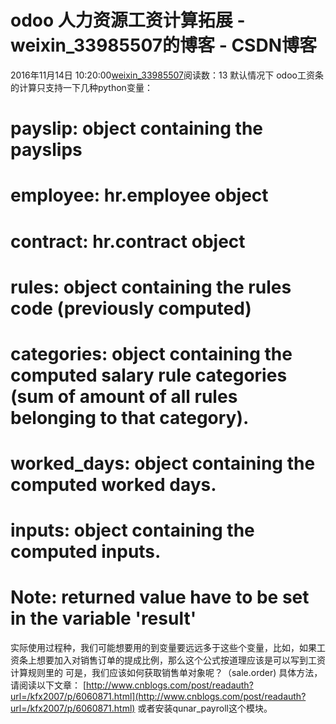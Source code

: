 # odoo 人力资源工资计算拓展 - weixin_33985507的博客 - CSDN博客
2016年11月14日 10:20:00[weixin_33985507](https://me.csdn.net/weixin_33985507)阅读数：13
默认情况下 odoo工资条的计算只支持一下几种python变量：
# payslip: object containing the payslips
# employee: hr.employee object
# contract: hr.contract object
# rules: object containing the rules code (previously computed)
# categories: object containing the computed salary rule categories (sum of amount of all rules belonging to that category).
# worked_days: object containing the computed worked days.
# inputs: object containing the computed inputs.
# Note: returned value have to be set in the variable 'result'
实际使用过程种，我们可能想要用的到变量要远远多于这些个变量，比如，如果工资条上想要加入对销售订单的提成比例，那么这个公式按道理应该是可以写到工资计算规则里的
可是，我们应该如何获取销售单对象呢？（sale.order)
具体方法，请阅读以下文章：
[http://www.cnblogs.com/post/readauth?url=/kfx2007/p/6060871.html](http://www.cnblogs.com/post/readauth?url=/kfx2007/p/6060871.html)
或者安装qunar_payroll这个模块。
